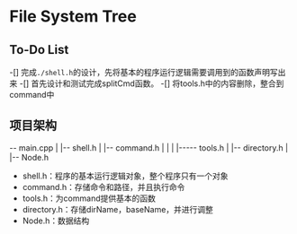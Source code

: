 # File System Tree

## To-Do List

-[] 完成`./shell.h`的设计，先将基本的程序运行逻辑需要调用到的函数声明写出来
-[] 首先设计和测试完成splitCmd函数。
	-[] 将tools.h中的内容删除，整合到command中

## 项目架构

-- main.cpp
	|
	|--	shell.h
		 |
		 |--	command.h
		 |	|
		 |	|-----	tools.h
		 |
		 |--	directory.h
		 |
		 |--	Node.h

* shell.h：程序的基本运行逻辑对象，整个程序只有一个对象
* command.h：存储命令和路径，并且执行命令
* tools.h：为command提供基本的函数
* directory.h：存储dirName，baseName，并进行调整
* Node.h：数据结构
